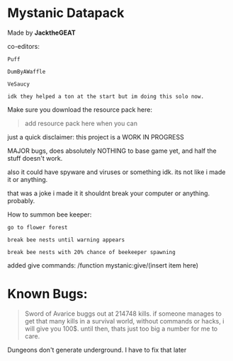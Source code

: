 ﻿# Mystanic Datapack
Made by **JacktheGEAT**

co-editors:

    Puff

    DumByAWaffle

    VeSaucy

    idk they helped a ton at the start but im doing this solo now.

Make sure you download the resource pack here:
  > add resource pack here when you can

just a quick disclaimer: this project is a WORK IN PROGRESS

MAJOR bugs, does absolutely NOTHING to base game yet, and half the stuff doesn't work.

also it could have spyware and viruses or something idk. its not like i made it or anything.

that was a joke i made it it shouldnt break your computer or anything. probably.

How to summon bee keeper: 

    go to flower forest
    
    break bee nests until warning appears
    
    break bee nests with 20% chance of beekeeper spawning
    
added give commands: /function mystanic:give/(insert item here)

# Known Bugs:
  > Sword of Avarice buggs out at 214748 kills. if someone manages to get that many kills in a survival world, without commands or hacks, i will give you 100$. until then, thats just too big a number for me to care.

  Dungeons don't generate underground. I have to fix that later
